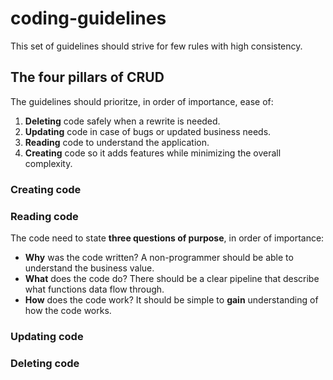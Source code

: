 # coding-guidelines
This set of guidelines should strive for few rules with high consistency.

## The four pillars of CRUD
The guidelines should prioritze, in order of importance, ease of:

1. **Deleting** code safely when a rewrite is needed.
2. **Updating** code in case of bugs or updated business needs.
3. **Reading** code to understand the application.
4. **Creating** code so it adds features while minimizing the overall complexity.

### Creating code


### Reading code
The code need to state **three questions of purpose**, in order of importance:
* **Why** was the code written? A non-programmer should be able to understand the business value.
* **What** does the code do? There should be a clear pipeline that describe what functions data flow through.
* **How** does the code work? It should be simple to **gain** understanding of how the code works.

### Updating code

### Deleting code
